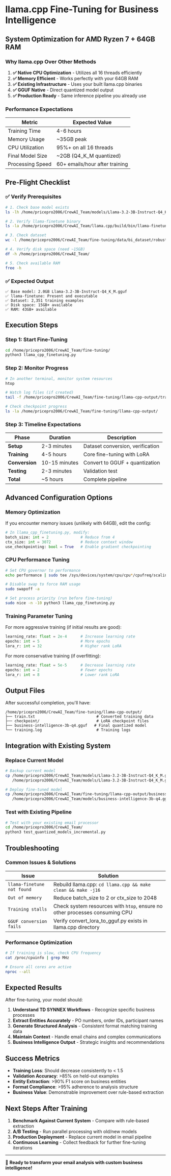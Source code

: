 # llama.cpp Fine-Tuning for Business Intelligence

## System Optimization for AMD Ryzen 7 + 64GB RAM

### **Why llama.cpp Over Other Methods**

1. **✅ Native CPU Optimization** - Utilizes all 16 threads efficiently
2. **✅ Memory Efficient** - Works perfectly with your 64GB RAM
3. **✅ Existing Infrastructure** - Uses your built llama.cpp binaries
4. **✅ GGUF Native** - Direct quantized model output
5. **✅ Production Ready** - Same inference pipeline you already use

### **Performance Expectations**

| Metric | Expected Value |
|--------|----------------|
| Training Time | 4-6 hours |
| Memory Usage | ~35GB peak |
| CPU Utilization | 95%+ on all 16 threads |
| Final Model Size | ~2GB (Q4_K_M quantized) |
| Processing Speed | 60+ emails/hour after training |

## Pre-Flight Checklist

### ✅ **Verify Prerequisites**
```bash
# 1. Check base model exists
ls -lh /home/pricepro2006/CrewAI_Team/models/Llama-3.2-3B-Instruct-Q4_K_M.gguf

# 2. Verify llama-finetune binary
ls -la /home/pricepro2006/CrewAI_Team/llama.cpp/build/bin/llama-finetune

# 3. Check dataset
wc -l /home/pricepro2006/CrewAI_Team/fine-tuning/data/bi_dataset/robust_business_intelligence_training.jsonl

# 4. Verify disk space (need ~15GB)
df -h /home/pricepro2006/CrewAI_Team/

# 5. Check available RAM
free -h
```

### ✅ **Expected Output**
```
✅ Base model: 2.0GB Llama-3.2-3B-Instruct-Q4_K_M.gguf
✅ llama-finetune: Present and executable
✅ Dataset: 2,351 training examples
✅ Disk space: 15GB+ available
✅ RAM: 43GB+ available
```

## Execution Steps

### **Step 1: Start Fine-Tuning**
```bash
cd /home/pricepro2006/CrewAI_Team/fine-tuning/
python3 llama_cpp_finetuning.py
```

### **Step 2: Monitor Progress**
```bash
# In another terminal, monitor system resources
htop

# Watch log files (if created)
tail -f /home/pricepro2006/CrewAI_Team/fine-tuning/llama-cpp-output/training.log

# Check checkpoint progress
ls -la /home/pricepro2006/CrewAI_Team/fine-tuning/llama-cpp-output/
```

### **Step 3: Timeline Expectations**

| Phase | Duration | Description |
|-------|----------|-------------|
| **Setup** | 2-3 minutes | Dataset conversion, verification |
| **Training** | 4-5 hours | Core fine-tuning with LoRA |
| **Conversion** | 10-15 minutes | Convert to GGUF + quantization |
| **Testing** | 2-3 minutes | Validation test |
| **Total** | ~5 hours | Complete pipeline |

## Advanced Configuration Options

### **Memory Optimization**
If you encounter memory issues (unlikely with 64GB), edit the config:

```python
# In llama_cpp_finetuning.py, modify:
batch_size: int = 2              # Reduce from 4
ctx_size: int = 3072             # Reduce context window
use_checkpointing: bool = True   # Enable gradient checkpointing
```

### **CPU Performance Tuning**
```bash
# Set CPU governor to performance
echo performance | sudo tee /sys/devices/system/cpu/cpu*/cpufreq/scaling_governor

# Disable swap to force RAM usage
sudo swapoff -a

# Set process priority (run before fine-tuning)
sudo nice -n -10 python3 llama_cpp_finetuning.py
```

### **Training Parameter Tuning**

For more aggressive training (if initial results are good):
```python
learning_rate: float = 2e-4      # Increase learning rate
epochs: int = 5                  # More epochs
lora_r: int = 32                 # Higher rank LoRA
```

For more conservative training (if overfitting):
```python
learning_rate: float = 5e-5      # Decrease learning rate
epochs: int = 2                  # Fewer epochs  
lora_r: int = 8                  # Lower rank LoRA
```

## Output Files

After successful completion, you'll have:

```
/home/pricepro2006/CrewAI_Team/fine-tuning/llama-cpp-output/
├── train.txt                           # Converted training data
├── checkpoint/                         # LoRA checkpoint files
├── business-intelligence-3b-q4.gguf   # Final quantized model
└── training.log                        # Training logs
```

## Integration with Existing System

### **Replace Current Model**
```bash
# Backup current model
cp /home/pricepro2006/CrewAI_Team/models/Llama-3.2-3B-Instruct-Q4_K_M.gguf \
   /home/pricepro2006/CrewAI_Team/models/Llama-3.2-3B-Instruct-Q4_K_M.gguf.backup

# Deploy fine-tuned model
cp /home/pricepro2006/CrewAI_Team/fine-tuning/llama-cpp-output/business-intelligence-3b-q4.gguf \
   /home/pricepro2006/CrewAI_Team/models/business-intelligence-3b-q4.gguf
```

### **Test with Existing Pipeline**
```bash
# Test with your existing email processor
cd /home/pricepro2006/CrewAI_Team/
python3 test_quantized_models_incremental.py
```

## Troubleshooting

### **Common Issues & Solutions**

| Issue | Solution |
|-------|----------|
| `llama-finetune not found` | Rebuild llama.cpp: `cd llama.cpp && make clean && make -j16` |
| `Out of memory` | Reduce batch_size to 2 or ctx_size to 2048 |
| `Training stalls` | Check system resources with `htop`, ensure no other processes consuming CPU |
| `GGUF conversion fails` | Verify convert_lora_to_gguf.py exists in llama.cpp directory |

### **Performance Optimization**
```bash
# If training is slow, check CPU frequency
cat /proc/cpuinfo | grep MHz

# Ensure all cores are active
nproc --all
```

## Expected Results

After fine-tuning, your model should:

1. **Understand TD SYNNEX Workflows** - Recognize specific business processes
2. **Extract Entities Accurately** - PO numbers, order IDs, participant names
3. **Generate Structured Analysis** - Consistent format matching training data
4. **Maintain Context** - Handle email chains and complex communications
5. **Business Intelligence Output** - Strategic insights and recommendations

## Success Metrics

- **Training Loss**: Should decrease consistently to < 1.5
- **Validation Accuracy**: >85% on held-out examples  
- **Entity Extraction**: >90% F1 score on business entities
- **Format Compliance**: >95% adherence to analysis structure
- **Business Value**: Demonstrable improvement over rule-based extraction

## Next Steps After Training

1. **Benchmark Against Current System** - Compare with rule-based extraction
2. **A/B Testing** - Run parallel processing with old/new models
3. **Production Deployment** - Replace current model in email pipeline
4. **Continuous Learning** - Collect feedback for further fine-tuning iterations

---

🚀 **Ready to transform your email analysis with custom business intelligence!**